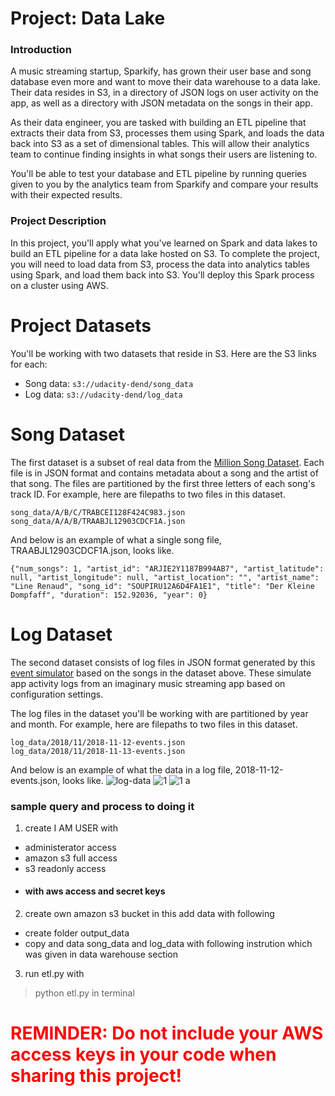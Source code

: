 ﻿# Project: Data Lake

### Introduction

A music streaming startup, Sparkify, has grown their user base and song database even more and want to move their data warehouse to a data lake. Their data resides in S3, in a directory of JSON logs on user activity on the app, as well as a directory with JSON metadata on the songs in their app.

As their data engineer, you are tasked with building an ETL pipeline that extracts their data from S3, processes them using Spark, and loads the data back into S3 as a set of dimensional tables. This will allow their analytics team to continue finding insights in what songs their users are listening to.

You'll be able to test your database and ETL pipeline by running queries given to you by the analytics team from Sparkify and compare your results with their expected results.

### Project Description

In this project, you'll apply what you've learned on Spark and data lakes to build an ETL pipeline for a data lake hosted on S3. To complete the project, you will need to load data from S3, process the data into analytics tables using Spark, and load them back into S3. You'll deploy this Spark process on a cluster using AWS.

# Project Datasets

You'll be working with two datasets that reside in S3. Here are the S3 links for each:

-   Song data:  `s3://udacity-dend/song_data`
-   Log data:  `s3://udacity-dend/log_data`

# Song Dataset

The first dataset is a subset of real data from the  [Million Song Dataset](https://labrosa.ee.columbia.edu/millionsong/). Each file is in JSON format and contains metadata about a song and the artist of that song. The files are partitioned by the first three letters of each song's track ID. For example, here are filepaths to two files in this dataset.

```
song_data/A/B/C/TRABCEI128F424C983.json
song_data/A/A/B/TRAABJL12903CDCF1A.json

```

And below is an example of what a single song file, TRAABJL12903CDCF1A.json, looks like.

```
{"num_songs": 1, "artist_id": "ARJIE2Y1187B994AB7", "artist_latitude": null, "artist_longitude": null, "artist_location": "", "artist_name": "Line Renaud", "song_id": "SOUPIRU12A6D4FA1E1", "title": "Der Kleine Dompfaff", "duration": 152.92036, "year": 0}

```

# Log Dataset

The second dataset consists of log files in JSON format generated by this  [event simulator](https://github.com/Interana/eventsim)  based on the songs in the dataset above. These simulate app activity logs from an imaginary music streaming app based on configuration settings.

The log files in the dataset you'll be working with are partitioned by year and month. For example, here are filepaths to two files in this dataset.

```
log_data/2018/11/2018-11-12-events.json
log_data/2018/11/2018-11-13-events.json
```
And below is an example of what the data in a log file, 2018-11-12-events.json, looks like.
![log-data](https://user-images.githubusercontent.com/64914145/84390929-e6852e80-ac15-11ea-8969-373b94272b88.png)
![1](https://user-images.githubusercontent.com/64914145/84390959-f270f080-ac15-11ea-86c9-0fb4d630afca.png)
![1 a](https://user-images.githubusercontent.com/64914145/84391004-fdc41c00-ac15-11ea-8400-c60672980907.png)

### sample query and process to doing it

1. create I AM USER with 
- administerator access
- amazon s3 full access
- s3 readonly access
- #### with aws access and secret keys

2. create own amazon s3 bucket in this add data with following
- create folder output_data
- copy and data song_data and log_data 
with following instrution which was given in data warehouse section
3. run etl.py with
> python etl.py in terminal

# <font color=red>REMINDER: Do not include your AWS access keys in your code when sharing this project!<font>

